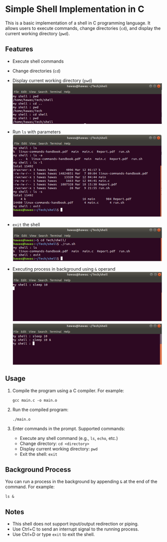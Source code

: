 # Simple Shell Implementation in C

This is a basic implementation of a shell in C programming language. It allows users to execute commands, change directories (`cd`), and display the current working directory (`pwd`).

## Features
- Execute shell commands
- Change directories (`cd`)
- Display current working directory (`pwd`)
![](images/cd.png) 
- Run `ls` with parameters 
![](images/ls.png) 

- `exit` the shell    
![exit]( images/exit.png) 

- Executing process in background using `&` operand 
![](images/&.png) 


## Usage
1. Compile the program using a C compiler. For example:
    ```
    gcc main.c -o main.o
    ```

2. Run the compiled program:
    ```
    ./main.o
    ```

3. Enter commands in the prompt. Supported commands:
    - Execute any shell command (e.g., `ls`, `echo`, etc.)
    - Change directory: `cd <directory>`
    - Display current working directory: `pwd`
    - Exit the shell: `exit`

## Background Process
You can run a process in the background by appending `&` at the end of the command. For example:
```
ls &
```

## Notes
- This shell does not support input/output redirection or piping.
- Use Ctrl+C to send an interrupt signal to the running process.
- Use Ctrl+D or type `exit` to exit the shell.

